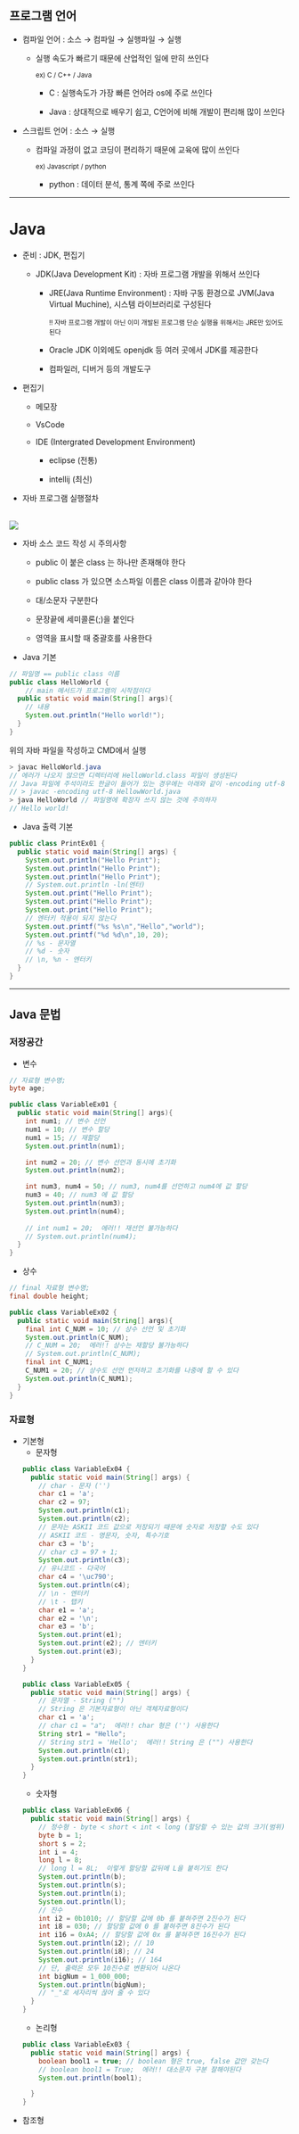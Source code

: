 ## 프로그램 언어
- 컴파일 언어 : 소스 &rarr; 컴파일 &rarr;  실행파일 &rarr; 실행
  - 실행 속도가 빠르기 때문에 산업적인 일에 만히 쓰인다

    <sup>ex) C / C++ / Java</sup>

    - C : 실행속도가 가장 빠른 언어라 os에 주로 쓰인다

    - Java : 상대적으로 배우기 쉽고, C언어에 비해 개발이 편리해 많이 쓰인다
- 스크립트 언어 : 소스 &rarr; 실행
  - 컴파일 과정이 없고 코딩이 편리하기 때문에 교육에 많이 쓰인다

    <sup>ex) Javascript / python </sup>
    - python : 데이터 분석, 통계 쪽에 주로 쓰인다

--------------
# Java
- 준비 : JDK, 편집기

  - JDK(Java Development Kit) : 자바 프로그램 개발을 위해서 쓰인다
    - JRE(Java Runtime Environment) : 자바 구동 환경으로 JVM(Java Virtual Muchine), 시스템 라이브러리로 구성된다 

      <small>!! 자바 프로그램 개발이 아닌 이미 개발된 프로그램 단순 실행을 위해서는 JRE만 있어도 된다</small>
    - Oracle JDK 이외에도 openjdk 등 여러 곳에서 JDK를 제공한다

    - 컴파일러, 디버거 등의 개발도구

- 편집기
  - 메모장

  - VsCode

  - IDE (Intergrated Development Environment)
    - eclipse (전통)

    - intellij (최신)
- 자바 프로그램 실행절차<br><br>

<img src="https://mblogthumb-phinf.pstatic.net/20160912_214/it_sion_1473653250675llB1C_PNG/2.png?type=w800"><br>

- 자바 소스 코드 작성 시 주의사항
  - public 이 붙은 class 는 하나만 존재해야 한다
  - public class 가 있으면 소스파일 이름은 class 이름과 같아야 한다

  - 대/소문자 구분한다
  - 문장끝에 세미콜론(;)을 붙인다
  - 영역을 표시할 때 중괄호를 사용한다

- Java 기본 
```java
// 파일명 == public class 이름
public class HelloWorld {
    // main 메서드가 프로그램의 시작점이다
  public static void main(String[] args){
    // 내용 
    System.out.println("Hello world!"); 
  }
}
```
위의 자바 파일을 작성하고 CMD에서 실행
```java
> javac HelloWorld.java 
// 에러가 나오지 않으면 디렉터리에 HelloWorld.class 파일이 생성된다
// Java 파일에 주석이라도 한글이 들어가 있는 경우에는 아래와 같이 -encoding utf-8 을 이용한다
// > javac -encoding utf-8 HellowWorld.java
> java HelloWorld // 파일명에 확장자 쓰지 않는 것에 주의하자
// Hello world!
```
- Java 출력 기본
```java
public class PrintEx01 {
  public static void main(String[] args) {
    System.out.println("Hello Print");
    System.out.println("Hello Print");
    System.out.println("Hello Print");
    // System.out.println -ln(엔터)
    System.out.print("Hello Print");
    System.out.print("Hello Print");
    System.out.print("Hello Print");
    // 엔터키 적용이 되지 않는다
    System.out.printf("%s %s\n","Hello","world");
    System.out.printf("%d %d\n",10, 20);
    // %s - 문자열
    // %d - 숫자
    // \n, %n - 엔터키
  }
}
```
-----------
## Java 문법
### 저장공간
- 변수 
  
```java
// 자료형 변수명;
byte age;
```
```java
public class VariableEx01 {
  public static void main(String[] args){
    int num1; // 변수 선언
    num1 = 10; // 변수 할당
    num1 = 15; // 재할당
    System.out.println(num1);

    int num2 = 20; // 변수 선언과 동시에 초기화
    System.out.println(num2);

    int num3, num4 = 50; // num3, num4를 선언하고 num4에 값 할당
    num3 = 40; // num3 에 값 할당
    System.out.println(num3);
    System.out.println(num4);
    
    // int num1 = 20;  에러!! 재선언 불가능하다
    // System.out.println(num4);
  }
}
```

- 상수 
```java
// final 자료형 변수명;
final double height;
```
```java
public class VariableEx02 {
  public static void main(String[] args){
    final int C_NUM = 10; // 상수 선언 및 초기화
    System.out.println(C_NUM);
    // C_NUM = 20;  에러!! 상수는 재할당 불가능하다
    // System.out.println(C_NUM);
    final int C_NUM1;
    C_NUM1 = 20; // 상수도 선언 먼저하고 초기화를 나중에 할 수 있다
    System.out.println(C_NUM1);
  }
}
```
### 자료형
- 기본형
  - 문자형
  ```java
  public class VariableEx04 {
    public static void main(String[] args) {
      // char - 문자 ('')
      char c1 = 'a';
      char c2 = 97; 
      System.out.println(c1);
      System.out.println(c2); 
      // 문자는 ASKII 코드 값으로 저장되기 때문에 숫자로 저장할 수도 있다
      // ASKII 코드 - 영문자, 숫자, 특수기호
      char c3 = 'b';
      // char c3 = 97 + 1;
      System.out.println(c3);
      // 유니코드 - 다국어
      char c4 = '\uc790'; 
      System.out.println(c4);
      // \n - 엔터키
      // \t - 탭키
      char e1 = 'a';
      char e2 = '\n';
      char e3 = 'b';
      System.out.print(e1);
      System.out.print(e2); // 엔터키
      System.out.print(e3);
    }
  }
  ```
  ```java
  public class VariableEx05 {
    public static void main(String[] args) {
      // 문자열 - String ("")
      // String 은 기본자료형이 아닌 객체자료형이다
      char c1 = 'a'; 
      // char c1 = "a";  에러!! char 형은 ('') 사용한다
      String str1 = "Hello";
      // String str1 = 'Hello';  에러!! String 은 ("") 사용한다
      System.out.println(c1);
      System.out.println(str1);
    }
  }
  ```
  - 숫자형
  ```java
  public class VariableEx06 {
    public static void main(String[] args) {
      // 정수형 - byte < short < int < long (할당할 수 있는 값의 크기(범위) 차이가 있다)
      byte b = 1;
      short s = 2;
      int i = 4;
      long l = 8;
      // long l = 8L;  이렇게 할당할 값뒤에 L을 붙히기도 한다
      System.out.println(b);
      System.out.println(s);
      System.out.println(i);
      System.out.println(l);
      // 진수 
      int i2 = 0b1010; // 할당할 값에 0b 를 붙혀주면 2진수가 된다
      int i8 = 030; // 할당할 값에 0 를 붙혀주면 8진수가 된다
      int i16 = 0xA4; // 할당할 값에 0x 를 붙혀주면 16진수가 된다
      System.out.println(i2); // 10
      System.out.println(i8); // 24
      System.out.println(i16); // 164
      // 단, 출력은 모두 10진수로 변환되어 나온다
      int bigNum = 1_000_000; 
      System.out.println(bigNum);
      // "_"로 세자리씩 끊어 줄 수 있다
    }
  }
  ```
  - 논리형 
  ```java
  public class VariableEx03 {
    public static void main(String[] args) {
      boolean bool1 = true; // boolean 형은 true, false 값만 갖는다
      // boolean bool1 = True;  에러!! 대소문자 구분 잘해야된다
      System.out.println(bool1);

    }
  }
  ```
- 참조형
